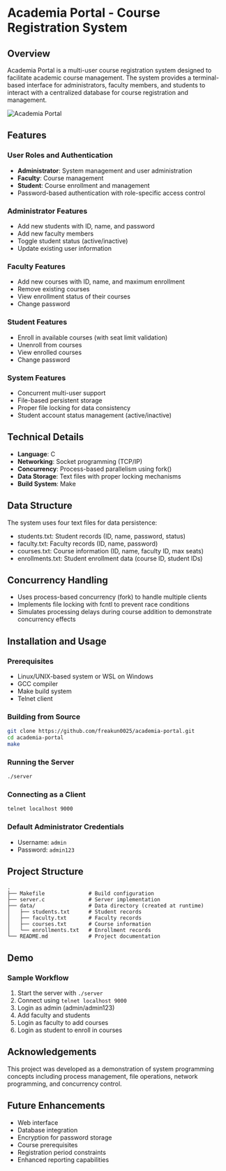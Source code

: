 # Academia Portal - Course Registration System


## Overview

Academia Portal is a multi-user course registration system designed to facilitate academic course management. The system provides a terminal-based interface for administrators, faculty members, and students to interact with a centralized database for course registration and management.

![Academia Portal](https://github.com/user-attachments/assets/f580e20c-34bf-4961-a141-a36fd9d26a7c)


## Features

### User Roles and Authentication
- **Administrator**: System management and user administration
- **Faculty**: Course management
- **Student**: Course enrollment and management
- Password-based authentication with role-specific access control

### Administrator Features
- Add new students with ID, name, and password
- Add new faculty members
- Toggle student status (active/inactive)
- Update existing user information

### Faculty Features
- Add new courses with ID, name, and maximum enrollment
- Remove existing courses
- View enrollment status of their courses
- Change password

### Student Features
- Enroll in available courses (with seat limit validation)
- Unenroll from courses
- View enrolled courses
- Change password

### System Features
- Concurrent multi-user support
- File-based persistent storage
- Proper file locking for data consistency
- Student account status management (active/inactive)

## Technical Details

- **Language**: C
- **Networking**: Socket programming (TCP/IP)
- **Concurrency**: Process-based parallelism using fork()
- **Data Storage**: Text files with proper locking mechanisms
- **Build System**: Make

## Data Structure

The system uses four text files for data persistence:

- students.txt: Student records (ID, name, password, status)
- faculty.txt: Faculty records (ID, name, password)
- courses.txt: Course information (ID, name, faculty ID, max seats)
- enrollments.txt: Student enrollment data (course ID, student IDs)

## Concurrency Handling

- Uses process-based concurrency (fork) to handle multiple clients
- Implements file locking with fcntl to prevent race conditions
- Simulates processing delays during course addition to demonstrate concurrency effects

## Installation and Usage

### Prerequisites
- Linux/UNIX-based system or WSL on Windows
- GCC compiler
- Make build system
- Telnet client

### Building from Source
```bash
git clone https://github.com/freakun0025/academia-portal.git
cd academia-portal
make
```

### Running the Server
```bash
./server
```

### Connecting as a Client
```bash
telnet localhost 9000
```

### Default Administrator Credentials
- Username: `admin`
- Password: `admin123`

## Project Structure

```
.
├── Makefile              # Build configuration
├── server.c              # Server implementation
├── data/                 # Data directory (created at runtime)
│   ├── students.txt      # Student records
│   ├── faculty.txt       # Faculty records
│   ├── courses.txt       # Course information
│   └── enrollments.txt   # Enrollment records
└── README.md             # Project documentation
```

## Demo

### Sample Workflow
1. Start the server with `./server`
2. Connect using `telnet localhost 9000`
3. Login as admin (admin/admin123)
4. Add faculty and students
5. Login as faculty to add courses
6. Login as student to enroll in courses



## Acknowledgements

This project was developed as a demonstration of system programming concepts including process management, file operations, network programming, and concurrency control.

## Future Enhancements

- Web interface
- Database integration
- Encryption for password storage
- Course prerequisites
- Registration period constraints
- Enhanced reporting capabilities
